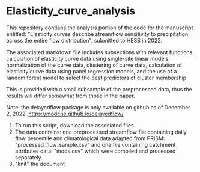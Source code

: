 # Elasticity_curve_analysis
This repository contians the analysis portion of the code for the manuscript entitled: "Elasticity curves describe streamflow sensitivity to precipitation across the entire flow distribution", submitted to HESS in 2022. 

The associated markdown file includes subsections with relevant functions, calculation of elasticity curve data using single-site linear models, normalization of the curve data, clustering of curve data, calculation of elasticity curve data using panel regression models, and the use of a random forest model to select the best predictors of cluster membership.    

This is provided with a small subsample of the preprocessed data, thus the results will differ somewhat from those in the paper. 

Note: the delayedflow package is only available on github as of December 2, 2022: https://modche.github.io/delayedflow/

1. To run this script, download the associated files
2. The data contains: one preprocessed streamflow file containing daily flow percentile and climatological data adapted from PRISM: "processed_flow_sample.csv" and one file containing catchment attributes data: "mods.csv" which were compiled and processed separately. 
3. "knit" the document
